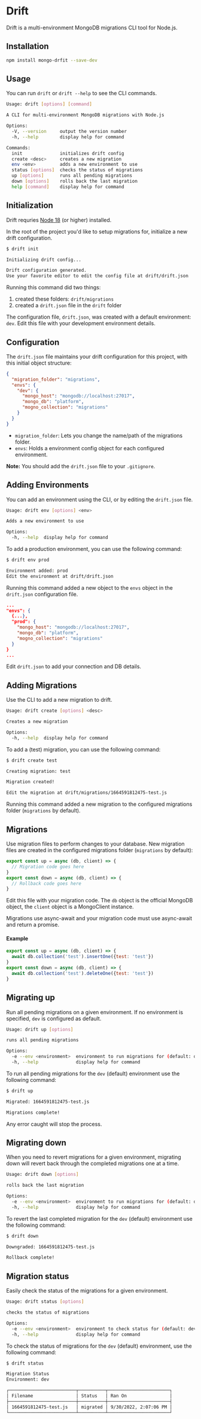 Drift
=====

Drift is a multi-environment MongoDB migrations CLI tool for Node.js.

## Installation

```bash
npm install mongo-drfit --save-dev
```

## Usage

You can run `drift` or `drift --help` to see the CLI commands.

```bash
Usage: drift [options] [command]

A CLI for multi-environment MongoDB migrations with Node.js

Options:
  -V, --version     output the version number
  -h, --help        display help for command

Commands:
  init              initializes drift config
  create <desc>     creates a new migration
  env <env>         adds a new environment to use
  status [options]  checks the status of migrations
  up [options]      runs all pending migrations
  down [options]    rolls back the last migration
  help [command]    display help for command
```

## Initialization

Drift requries [Node 18](https://nodejs.org/en) (or higher) installed.

In the root of the project you'd like to setup migrations for, initialize a new drift configuration.

```bash
$ drift init

Initializing drift config...

Drift configuration generated.
Use your favorite editor to edit the config file at drift/drift.json

```

Running this command did two things:

1. created these folders: `drift/migrations`
2. created a `drift.json` file in the `drift` folder

The configuration file, `drift.json`, was created with a default environment: `dev`. Edit this file with your development environment details.

## Configuration

The `drift.json` file maintains your drift configuration for this project, with this initial object structure:

```json
{
  "migration_folder": "migrations",
  "envs": {
    "dev": {
      "mongo_host": "mongodb://localhost:27017",
      "mongo_db": "platform",
      "mogno_collection": "migrations"
    }
  }
}
```

- `migration_folder`: Lets you change the name/path of the migrations folder.
- `envs`: Holds a environment config object for each configured environment.

**Note:** You should add the `drift.json` file to your `.gitignore`.

## Adding Environments

You can add an environment using the CLI, or by editing the `drift.json` file.

```bash
Usage: drift env [options] <env>

Adds a new environment to use

Options:
  -h, --help  display help for command
```

To add a production environment, you can use the following command:

```bash
$ drift env prod

Environment added: prod
Edit the environment at drift/drift.json

```

Running this command added a new object to the `envs` object in the `drift.json` configuration file.

```json
...
"envs": {
  {...},
  "prod": {
    "mongo_host": "mongodb://localhost:27017",
    "mongo_db": "platform",
    "mogno_collection": "migrations"
  }
}
...
```

Edit `drift.json` to add your connection and DB details.

## Adding Migrations

Use the CLI to add a new migration to drift.

```bash
Usage: drift create [options] <desc>

Creates a new migration

Options:
  -h, --help  display help for command
```

To add a (test) migration, you can use the following command:

```bash
$ drift create test

Creating migration: test

Migration created!

Edit the migration at drift/migrations/1664591812475-test.js

```

Running this command added a new migration to the configured migrations folder (`migrations` by default).

## Migrations

Use migration files to perform changes to your database. New migration files are created in the configured migrations folder (`migrations` by default):

```javascript
export const up = async (db, client) => {
  // Migration code goes here
}
export const down = async (db, client) => {
  // Rollback code goes here
}
```

Edit this file with your migration code. The `db` object is the official MongoDB object, the `client` object is a MongoClient instance.

Migrations use async-await and your migration code must use async-await and return a promise.

#### Example

```javascript
export const up = async (db, client) => {
  await db.collection('test').insertOne({test: 'test'})
}
export const down = async (db, client) => {
  await db.collection('test').deleteOne({test: 'test'})
}
```

## Migrating up

Run all pending migrations on a given environment. If no environment is specified, `dev` is configured as default.

```bash
Usage: drift up [options]

runs all pending migrations

Options:
  -e --env <environment>  environment to run migrations for (default: dev) (default: "dev")
  -h, --help              display help for command
```

To run all pending migrations for the `dev` (default) environment use the following command:

```bash
$ drift up

Migrated: 1664591812475-test.js

Migrations complete!

```

Any error caught will stop the process.

## Migrating down

When you need to revert migrations for a given environment, migrating down will revert back through the completed migrations one at a time.

```bash
Usage: drift down [options]

rolls back the last migration

Options:
  -e --env <environment>  environment to run migrations for (default: dev) (default: "dev")
  -h, --help              display help for command
```

To revert the last completed migration for the `dev` (default) environment use the following command:

```bash
$ drift down

Downgraded: 1664591812475-test.js

Rollback complete!
```

## Migration status

Easily check the status of the migrations for a given environment.

```bash
Usage: drift status [options]

checks the status of migrations

Options:
  -e --env <environment>  environment to check status for (default: dev) (default: "dev")
  -h, --help              display help for command
```

To check the status of migrations for the `dev` (default) environment, use the following command:

```bash
$ drift status

Migration Status
Environment: dev

┌─────────────────────────┬──────────┬───────────────────────┐
│ Filename                │ Status   │ Ran On                │
├─────────────────────────┼──────────┼───────────────────────┤
│ 1664591812475-test.js   │ migrated │ 9/30/2022, 2:07:06 PM │
└─────────────────────────┴──────────┴───────────────────────┘
```
